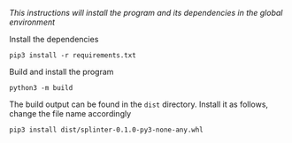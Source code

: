 *This instructions will install the program and its dependencies in the global environment*

Install the dependencies
```
pip3 install -r requirements.txt
```

Build and install the program
```
python3 -m build
```

The build output can be found in the `dist` directory. Install it as follows, change the file name accordingly
```
pip3 install dist/splinter-0.1.0-py3-none-any.whl
```

